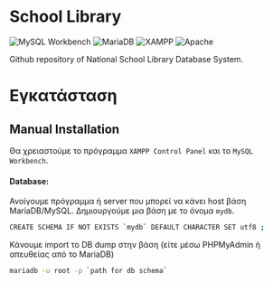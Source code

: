 # School Library

![MySQL Workbench](https://img.shields.io/badge/MySQL_Workbench-3670A0?style=for-the-badge&logo=MySQL&logoColor=white)
![MariaDB](https://img.shields.io/badge/MariaDB-003545?style=for-the-badge&logo=mariadb&logoColor=white)
![XAMPP](https://img.shields.io/badge/XAMPP-ff7f00?style=for-the-badge&logo=xampp&logoColor=white)
![Apache](https://img.shields.io/badge/apache-%23D42029.svg?style=for-the-badge&logo=apache&logoColor=white)


Github repository of National School Library Database System.


# Εγκατάσταση

## Manual Installation
Θα χρειαστούμε το πρόγραμμα `XAMPP Control Panel` και το `MySQL Workbench`.
#### Database:
Ανοίγουμε πρόγραμμα ή server που μπορεί να κάνει host βάση MariaDB/MySQL. Δημιουργούμε μια βάση με το όνομα `mydb`.

```bash
CREATE SCHEMA IF NOT EXISTS `mydb` DEFAULT CHARACTER SET utf8 ;
```

Κάνουμε import το DB dump στην βάση (είτε μέσω PHPMyAdmin ή απευθείας από το MariaDB)
```bash
mariadb -u root -p `path for db schema`
```

